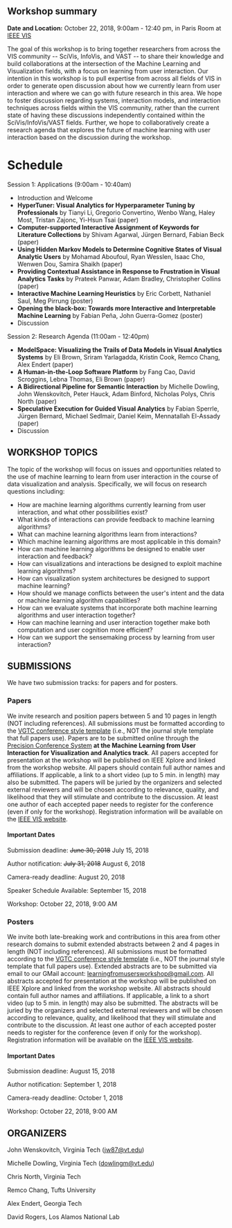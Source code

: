 ## Workshop summary

**Date and Location:** October 22, 2018, 9:00am - 12:40 pm, in Paris Room at [IEEE VIS](http://ieeevis.org/year/2018/welcome)

The goal of this workshop is to bring together researchers from across the VIS community -- SciVis, InfoVis, and VAST -- to share their knowledge and build collaborations at the intersection of the Machine Learning and Visualization fields, with a focus on learning from user interaction. Our intention in this workshop is to pull expertise from across all fields of VIS in order to generate open discussion about how we currently learn from user interaction and where we can go with future research in this area.  We hope to foster discussion regarding systems, interaction models, and interaction techniques across fields within the VIS community, rather than the current state of having these discussions independently contained within the SciVis/InfoVis/VAST fields. Further, we hope to collaboratively create a research agenda that explores the future of machine learning with user interaction based on the discussion during the workshop.

# Schedule
Session 1: Applications (9:00am - 10:40am)
- Introduction and Welcome
- **HyperTuner: Visual Analytics for Hyperparameter Tuning by Professionals** by Tianyi Li, Gregorio Convertino, Wenbo Wang, Haley Most, Tristan Zajonc, Yi-Hsun Tsai (paper)
- **Computer-supported Interactive Assignment of Keywords for Literature Collections** by Shivam Agarwal, Jürgen Bernard, Fabian Beck (paper)
- **Using Hidden Markov Models to Determine Cognitive States of Visual Analytic Users** by Mohamad Aboufoul, Ryan Wesslen, Isaac Cho, Wenwen Dou, Samira Shaikh (paper)
- **Providing Contextual Assistance in Response to Frustration in Visual Analytics Tasks** by Prateek Panwar, Adam Bradley, Christopher Collins (paper)
- **Interactive Machine Learning Heuristics** by Eric Corbett, Nathaniel Saul, Meg Pirrung (poster)
- **Opening the black-box: Towards more Interactive and Interpretable Machine Learning** by Fabian Peña, John Guerra-Gomez (poster)
- Discussion

Session 2:  Research Agenda (11:00am - 12:40pm)
- **ModelSpace: Visualizing the Trails of Data Models in Visual Analytics Systems** by Eli Brown, Sriram Yarlagadda, Kristin Cook, Remco Chang, Alex Endert (paper)
- **A Human-in-the-Loop Software Platform** by Fang Cao, David Scroggins, Lebna Thomas, Eli Brown (paper)
- **A Bidirectional Pipeline for Semantic Interaction** by Michelle Dowling, John Wenskovitch, Peter Hauck, Adam Binford, Nicholas Polys, Chris North (paper)
- **Speculative Execution for Guided Visual Analytics** by Fabian Sperrle, Jürgen Bernard, Michael Sedlmair, Daniel Keim, Mennatallah El-Assady (paper)
- Discussion

## WORKSHOP TOPICS

The topic of the workshop will focus on issues and opportunities related to the use of machine learning to learn from user interaction in the course of data visualization and analysis. Specifically, we will focus on research questions including:

- How are machine learning algorithms currently learning from user interaction, and what other possibilities exist?
- What kinds of interactions can provide feedback to machine learning algorithms?
- What can machine learning algorithms learn from interactions?
- Which machine learning algorithms are most applicable in this domain?
- How can machine learning algorithms be designed to enable user interaction and feedback?
- How can visualizations and interactions be designed to exploit machine learning algorithms?
- How can visualization system architectures be designed to support machine learning?
- How should we manage conflicts between the user's intent and the data or machine learning algorithm capabilities?
- How can we evaluate systems that incorporate both machine learning algorithms and user interaction together?
- How can machine learning and user interaction together make both computation and user cognition more efficient?
- How can we support the sensemaking process by learning from user interaction?

## SUBMISSIONS

We have two submission tracks: for papers and for posters.

### Papers

We invite research and position papers between 5 and 10 pages in length (NOT including references).  All submissions must be formatted according to the [VGTC conference style template](http://junctionpublishing.org/vgtc/Tasks/camera.html) (i.e., NOT the journal style template that full papers use).  Papers are to be submitted online through the [Precision Conference System](https://new.precisionconference.com/user/login?society=vgtc) **at the Machine Learning from User Interaction for Visualization and Analytics track**.  All papers accepted for presentation at the workshop will be published on IEEE Xplore and linked from the workshop website.  All papers should contain full author names and affiliations.  If applicable, a link to a short video (up to 5 min. in length) may also be submitted. The papers will be juried by the organizers and selected external reviewers and will be chosen according to relevance, quality, and likelihood that they will stimulate and contribute to the discussion. At least one author of each accepted paper needs to register  for the conference (even if only for the workshop). Registration information will be available on the [IEEE VIS website](http://ieeevis.org/year/2018/welcome).
  
#### Important Dates

Submission deadline:  ~~June 30, 2018~~  July 15, 2018

Author notification:  ~~July 31, 2018~~  August 6, 2018

Camera-ready deadline:  August 20, 2018

Speaker Schedule Available:  September 15, 2018

Workshop:  October 22, 2018, 9:00 AM

### Posters

We invite both late-breaking work and contributions in this area from other research domains to submit extended abstracts between 2 and 4 pages in length (NOT including references).  All submissions must be formatted according to the [VGTC conference style template](http://junctionpublishing.org/vgtc/Tasks/camera.html) (i.e., NOT the journal style template that full papers use).  Extended abstracts are to be submitted via email to our GMail account:  [learningfromusersworkshop@gmail.com](mailto:learningfromusersworkshop@gmail.com).  All abstracts accepted for presentation at the workshop will be published on IEEE Xplore and linked from the workshop website.  All abstracts should contain full author names and affiliations.  If applicable, a link to a short video (up to 5 min. in length) may also be submitted. The abstracts will be juried by the organizers and selected external reviewers and will be chosen according to relevance, quality, and likelihood that they will stimulate and contribute to the discussion. At least one author of each accepted poster needs to register  for the conference (even if only for the workshop). Registration information will be available on the [IEEE VIS website](http://ieeevis.org/year/2018/welcome).
  
#### Important Dates

Submission deadline:  August 15, 2018 

Author notification:  September 1, 2018

Camera-ready deadline:  October 1, 2018

Workshop:  October 22, 2018, 9:00 AM

## ORGANIZERS

John Wenskovitch, Virginia Tech (jw87@vt.edu)

Michelle Dowling, Virginia Tech (dowlingm@vt.edu)

Chris North, Virginia Tech

Remco Chang, Tufts University

Alex Endert, Georgia Tech

David Rogers, Los Alamos National Lab
